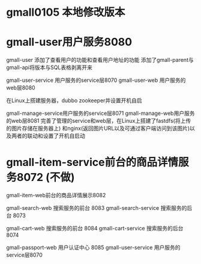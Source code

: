 # gmall0105 本地修改版本

# gmall-user用户服务8080 

gmall-user 添加了查看用户的功能和查看用户地址的功能
添加了gmall-parent与gmall-api将版本与SQL表格剥离开来

gmall-user-service 用户服务的service层8070
gmall-user-web 用户服务的web层8080

在Linux上搭建服务器，dubbo zookeeper并设置开机自启

gmall-manage-service用户服务的service层8071
gmall-manage-web用户服务的web层8081
完善了管理的service和web层，在Linux上搭建了fastdfs(将上传的图片存储在服务器上)
和nginx(返回图片URL以及可通过客户端访问到该图片)以及两者的联动和设置了开机自启动

# gmall-item-service前台的商品详情服务8072 (不做)
gmall-item-web前台的商品详情展示8082

gmall-search-web 搜索服务的前台 8083
gmall-search-service 搜索服务的后台 8073

gmall-cart-web 搜索服务的前台 8084
gmall-cart-service 搜索服务的后台 8074

gmall-passport-web 用户认证中心 8085
gmall-user-service 用户服务的service层8070